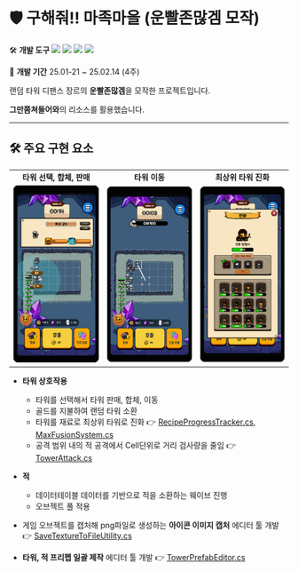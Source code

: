 # 🛡️ 구해줘!! 마족마을 (운빨존많겜 모작)


🛠️ **개발 도구**
<img src="https://img.shields.io/badge/C%23-80247B?style=flat-square&logo=csharp&logoColor=white"/> <img src="https://img.shields.io/badge/Unity-000000?style=flat-square&logo=unity&logoColor=white"/> <img src="https://img.shields.io/badge/Dotween-005E9D?style=flat-square&logo=dotween&logoColor=white"/> <img src="https://img.shields.io/badge/EasyTutorial-005E9D?style=flat-square&logo=easytutorial&logoColor=white"/>

📅 **개발 기간**
25.01-21 ~ 25.02.14 (4주)

랜덤 타워 디팬스 장르의 **운빨존많겜**을 모작한 프로젝트입니다.

**그만쫌쳐들어와**의 리소스를 활용했습니다.

---

## 🛠️ 주요 구현 요소
<table>
  <tr>
    <td align="center"><strong>타워 선택, 합체, 판매</strong></td>
    <td align="center"><strong>타워 이동</strong></td>
    <td align="center"><strong>최상위 타워 진화</strong></td>
  </tr>
  <tr>
    <td><img src="./Screenshot/TowerInfo.jpg" width="250"/></td>
    <td><img src="./Screenshot/TowerMove.jpg" width="250"/></td>
    <td><img src="./Screenshot/TowerFusion.jpg" width="250"/></td>
  </tr>
</table>

- **타워 상호작용**
  - 타워를 선택해서 타워 판매, 합체, 이동
  - 골드를 지불하여 랜덤 타워 소환
  - 타워를 재료로 최상위 타워로 진화 👉 [RecipeProgressTracker.cs](https://github.com/KALI-UM/Unity-MiniTeam9/blob/main/Assets/Scripts/RecipeProgressTracker.cs#L70), [MaxFusionSystem.cs](https://github.com/KALI-UM/Unity-MiniTeam9/blob/main/Assets/Scripts/MaxFusionSystem.cs#L45)
  - 공격 범위 내의 적 공격에서 Cell단위로 거리 검사량을 줄임 👉 [TowerAttack.cs](https://github.com/KALI-UM/Unity-MiniTeam9/blob/main/Assets/Scripts/TowerAttack.cs#L153)
- **적**
  - 데이터테이블 데이터를 기반으로 적을 소환하는 웨이브 진행
  - 오브젝트 풀 적용

- 게임 오브젝트를 캡처해 png파일로 생성하는 **아이콘 이미지 캡처** 에디터 툴 개발 👉 [SaveTextureToFileUtility.cs](https://github.com/KALI-UM/Unity-MiniTeam9/blob/main/Assets/Scripts/SaveTextureToFileUtility.cs)
- **타워, 적 프리펩 일괄 제작** 에디터 툴 개발 👉 [TowerPrefabEditor.cs](https://github.com/KALI-UM/Unity-MiniTeam9/blob/main/Assets/Editor/TowerPrefabEditor.cs)
  
